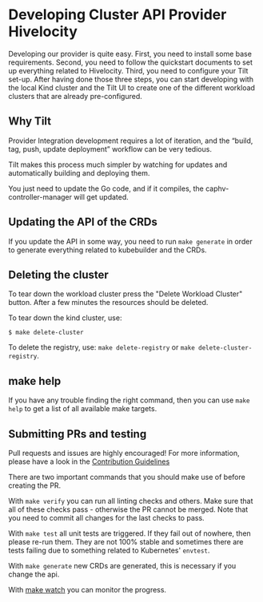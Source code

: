 
# Developing Cluster API Provider Hivelocity

Developing our provider is quite easy. First, you need to install some base requirements. Second, you need to follow the quickstart documents to set up everything related to Hivelocity. Third, you need to configure your Tilt set-up. After having done those three steps, you can start developing with the local Kind cluster and the Tilt UI to create one of the different workload clusters that are already pre-configured.


## Why Tilt

Provider Integration development requires a lot of iteration, and the “build, tag, push, update deployment” workflow can be very tedious.

Tilt makes this process much simpler by watching for updates and automatically building and deploying them.

You just need to update the Go code, and if it compiles, the caphv-controller-manager will get updated.

## Updating the API of the CRDs

If you update the API in some way, you need to run `make generate` in order to generate everything related to kubebuilder and the CRDs.

## Deleting the cluster

To tear down the workload cluster press the "Delete Workload Cluster" button. After a few minutes the resources should be deleted.

To tear down the kind cluster, use:

```shell
$ make delete-cluster
```

To delete the registry, use: `make delete-registry` or `make delete-cluster-registry`.

## make help

If you have any trouble finding the right command, then you can use `make help` to get a list of all available make targets.

## Submitting PRs and testing

<aside class="note info">

Pull requests and issues are highly encouraged! For more information, please have a look in the [Contribution Guidelines](../reference/CONTRIBUTING.md)

</aside>

There are two important commands that you should make use of before creating the PR.

With `make verify` you can run all linting checks and others. Make sure that all of these checks pass - otherwise the PR cannot be merged. Note that you need to commit all changes for the last checks to pass.

With `make test` all unit tests are triggered. If they fail out of nowhere, then please re-run them. They are not 100% stable and sometimes there are tests failing due to something related to Kubernetes' `envtest`.

With `make generate` new CRDs are generated, this is necessary if you change the api.

With [make watch](../topics/make-watch.md) you can monitor the progress.
